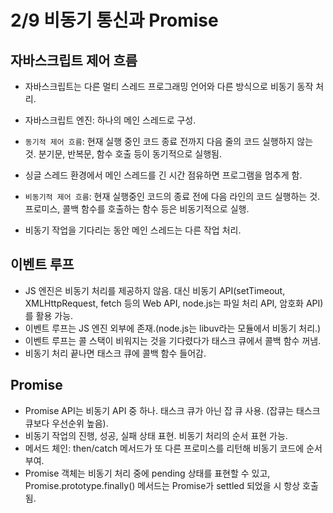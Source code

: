 # 2/9 비동기 통신과 Promise

## 자바스크립트 제어 흐름

- 자바스크립트는 다른 멀티 스레드 프로그래밍 언어와 다른 방식으로 비동기 동작 처리.
- 자바스크립트 엔진: 하나의 메인 스레드로 구성.

- `동기적 제어 흐름`: 현재 실행 중인 코드 종료 전까지 다음 줄의 코드 실행하지 않는 것. 분기문, 반복문, 함수 호출 등이 동기적으로 실행됨.
- 싱글 스레드 환경에서 메인 스레드를 긴 시간 점유하면 프로그램을 멈추게 함.

- `비동기적 제어 흐름`: 현재 실행중인 코드의 종료 전에 다음 라인의 코드 실행하는 것. 프로미스, 콜백 함수를 호출하는 함수 등은 비동기적으로 실행.
- 비동기 작업을 기다리는 동안 메인 스레드는 다른 작업 처리.

## 이벤트 루프

- JS 엔진은 비동기 처리를 제공하지 않음. 대신 비동기 API(setTimeout, XMLHttpRequest, fetch 등의 Web API, node.js는 파일 처리 API, 암호화 API)를 활용 가능.
- 이벤트 루프는 JS 엔진 외부에 존재.(node.js는 libuv라는 모듈에서 비동기 처리.)
- 이벤트 루프는 콜 스택이 비워지는 것을 기다렸다가 태스크 큐에서 콜백 함수 꺼냄.
- 비동기 처리 끝나면 태스크 큐에 콜백 함수 들어감.

## Promise

- Promise API는 비동기 API 중 하나. 태스크 큐가 아닌 잡 큐 사용. (잡큐는 태스크큐보다 우선순위 높음).
- 비동기 작업의 진행, 성공, 실패 상태 표현. 비동기 처리의 순서 표현 가능.
- 메서드 체인: then/catch 메서드가 또 다른 프로미스를 리턴해 비동기 코드에 순서 부여.
- Promise 객체는 비동기 처리 중에 pending 상태를 표현할 수 있고, Promise.prototype.finally() 메서드는 Promise가 settled 되었을 시 항상 호출됨.
